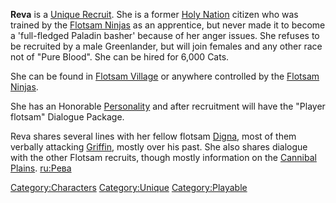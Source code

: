 **Reva** is a [Unique Recruit](Unique_Recruits.md "wikilink"). She is a
former [Holy Nation](03%20-%20Projects%20&%20Wikis/Kenshi/Kenshi%20Wiki/Kenshi%20Wiki%20Template/The_Holy_Nation.md "wikilink") citizen who was trained
by the [Flotsam Ninjas](03%20-%20Projects%20&%20Wikis/Kenshi/Kenshi%20Wiki/Kenshi%20Wiki%20Template/Flotsam_Ninjas.md "wikilink") as an apprentice, but
never made it to become a 'full-fledged Paladin basher' because of her
anger issues. She refuses to be recruited by a male Greenlander, but
will join females and any other race not of "Pure Blood". She can be
hired for 6,000 Cats.

She can be found in [Flotsam Village](Flotsam_Village.md "wikilink") or
anywhere controlled by the [Flotsam Ninjas](03%20-%20Projects%20&%20Wikis/Kenshi/Kenshi%20Wiki/Kenshi%20Wiki%20Template/Flotsam_Ninjas.md "wikilink").

She has an Honorable [Personality](Personality.md "wikilink") and after
recruitment will have the "Player flotsam" Dialogue Package.

Reva shares several lines with her fellow flotsam
[Digna](Digna.md "wikilink"), most of them verbally attacking
[Griffin](Griffin.md "wikilink"), mostly over his past. She also shares
dialogue with the other Flotsam recruits, though mostly information on
the [Cannibal Plains](Cannibal_Plains.md "wikilink").
[ru:Рева](ru:Рева "wikilink")

[Category:Characters](Category:Characters "wikilink")
[Category:Unique](Category:Unique "wikilink")
[Category:Playable](Category:Playable "wikilink")
